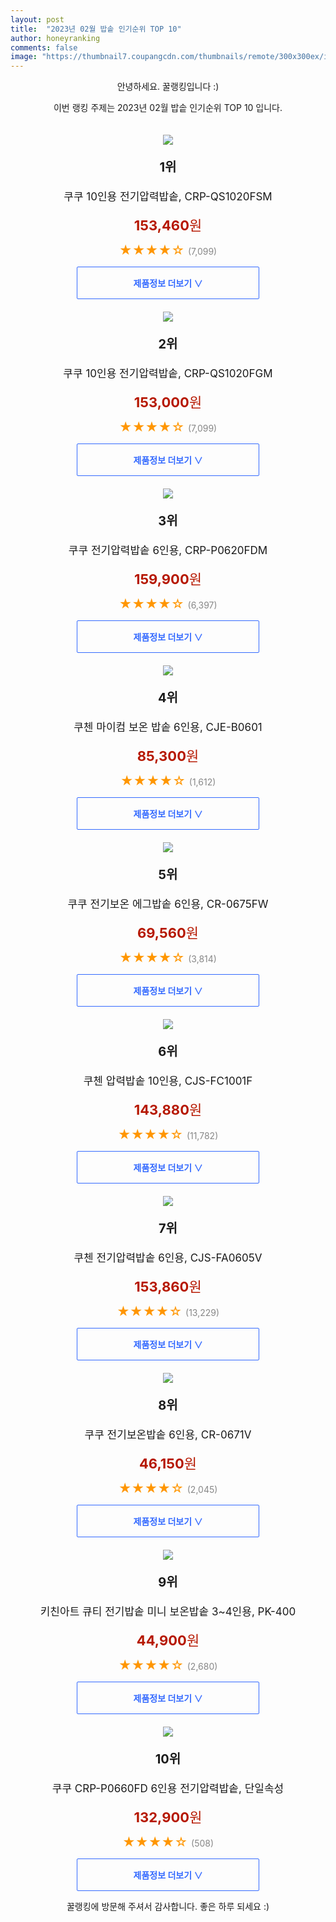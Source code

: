 ```yaml
---
layout: post
title:  "2023년 02월 밥솥 인기순위 TOP 10"
author: honeyranking
comments: false
image: "https://thumbnail7.coupangcdn.com/thumbnails/remote/300x300ex/image/retail/images/8666480202478245-7c4ccbed-6d0c-4d2e-80a3-450dcfabaae8.jpg"
---
```

<p style="text-align: center;">안녕하세요. 꿀랭킹입니다 :)</p>
<p style="text-align: center;">이번 랭킹 주제는 2023년 02월 밥솥 인기순위 TOP 10 입니다.</p><center><img src="https://thumbnail7.coupangcdn.com/thumbnails/remote/300x300ex/image/retail/images/8666480202478245-7c4ccbed-6d0c-4d2e-80a3-450dcfabaae8.jpg" style="margin-top:20px" /></center><p style="text-align: center; font-size: 20px"><b>1위</b></p><p style="text-align: center; font-size: 17px">쿠쿠 10인용 전기압력밥솥, CRP-QS1020FSM</p><p style="text-align: center;"><span style="color: #b61800; font-size: 22px;"><b>153,460</b>원</span></p><p style="text-align: center;"><span style="color: #ff9600; font-size: 20px;">★★★★☆ </span><span style="color: #878787;">(7,099)</span></p><center><a href="https://link.coupang.com/a/PaYXR"><div style="font-size: 14px; display: inline-block; padding: 15px 90px; color: #346aff; border-radius: 2px; border: 1px solid #346aff; cursor: pointer;"><b>제품정보 더보기 &or;</b></div></a></center><center><img src="https://thumbnail9.coupangcdn.com/thumbnails/remote/300x300ex/image/retail/images/9020449975058317-0edd769f-735e-4b85-adde-e401a6486fbf.jpg" style="margin-top:20px" /></center><p style="text-align: center; font-size: 20px"><b>2위</b></p><p style="text-align: center; font-size: 17px">쿠쿠 10인용 전기압력밥솥, CRP-QS1020FGM</p><p style="text-align: center;"><span style="color: #b61800; font-size: 22px;"><b>153,000</b>원</span></p><p style="text-align: center;"><span style="color: #ff9600; font-size: 20px;">★★★★☆ </span><span style="color: #878787;">(7,099)</span></p><center><a href="https://link.coupang.com/a/PaYXS"><div style="font-size: 14px; display: inline-block; padding: 15px 90px; color: #346aff; border-radius: 2px; border: 1px solid #346aff; cursor: pointer;"><b>제품정보 더보기 &or;</b></div></a></center><center><img src="https://thumbnail8.coupangcdn.com/thumbnails/remote/300x300ex/image/retail/images/8491076536605936-426a8b47-b098-4542-9e9e-d778d39a8f04.jpg" style="margin-top:20px" /></center><p style="text-align: center; font-size: 20px"><b>3위</b></p><p style="text-align: center; font-size: 17px">쿠쿠 전기압력밥솥 6인용, CRP-P0620FDM</p><p style="text-align: center;"><span style="color: #b61800; font-size: 22px;"><b>159,900</b>원</span></p><p style="text-align: center;"><span style="color: #ff9600; font-size: 20px;">★★★★☆ </span><span style="color: #878787;">(6,397)</span></p><center><a href="https://www.coupang.com/vp/products/150875120?itemId=435615188&q=%EB%B0%A5%EC%86%A5&sourceType=search&searchId=4981fed54aa54cb18b4d55eab1b672d3"><div style="font-size: 14px; display: inline-block; padding: 15px 90px; color: #346aff; border-radius: 2px; border: 1px solid #346aff; cursor: pointer;"><b>제품정보 더보기 &or;</b></div></a></center><center><img src="https://thumbnail10.coupangcdn.com/thumbnails/remote/300x300ex/image/retail/images/1928788848180241-56d65291-4e98-43a7-b2f6-f5773013f49e.jpg" style="margin-top:20px" /></center><p style="text-align: center; font-size: 20px"><b>4위</b></p><p style="text-align: center; font-size: 17px">쿠첸 마이컴 보온 밥솥 6인용, CJE-B0601</p><p style="text-align: center;"><span style="color: #b61800; font-size: 22px;"><b>85,300</b>원</span></p><p style="text-align: center;"><span style="color: #ff9600; font-size: 20px;">★★★★☆ </span><span style="color: #878787;">(1,612)</span></p><center><a href="https://link.coupang.com/a/PaYXT"><div style="font-size: 14px; display: inline-block; padding: 15px 90px; color: #346aff; border-radius: 2px; border: 1px solid #346aff; cursor: pointer;"><b>제품정보 더보기 &or;</b></div></a></center><center><img src="https://thumbnail9.coupangcdn.com/thumbnails/remote/300x300ex/image/vendor_inventory/024e/8505ee106deb3595d466333d92099516982288c2d140982eebd467f67f6c.jpg" style="margin-top:20px" /></center><p style="text-align: center; font-size: 20px"><b>5위</b></p><p style="text-align: center; font-size: 17px">쿠쿠 전기보온 에그밥솥 6인용, CR-0675FW</p><p style="text-align: center;"><span style="color: #b61800; font-size: 22px;"><b>69,560</b>원</span></p><p style="text-align: center;"><span style="color: #ff9600; font-size: 20px;">★★★★☆ </span><span style="color: #878787;">(3,814)</span></p><center><a href="https://link.coupang.com/a/PaYXU"><div style="font-size: 14px; display: inline-block; padding: 15px 90px; color: #346aff; border-radius: 2px; border: 1px solid #346aff; cursor: pointer;"><b>제품정보 더보기 &or;</b></div></a></center><center><img src="https://thumbnail6.coupangcdn.com/thumbnails/remote/300x300ex/image/retail/images/7969635630459847-bc177c94-0f54-49fd-a561-6c3aad4b4cec.png" style="margin-top:20px" /></center><p style="text-align: center; font-size: 20px"><b>6위</b></p><p style="text-align: center; font-size: 17px">쿠첸 압력밥솥 10인용, CJS-FC1001F</p><p style="text-align: center;"><span style="color: #b61800; font-size: 22px;"><b>143,880</b>원</span></p><p style="text-align: center;"><span style="color: #ff9600; font-size: 20px;">★★★★☆ </span><span style="color: #878787;">(11,782)</span></p><center><a href="https://link.coupang.com/a/PaYXV"><div style="font-size: 14px; display: inline-block; padding: 15px 90px; color: #346aff; border-radius: 2px; border: 1px solid #346aff; cursor: pointer;"><b>제품정보 더보기 &or;</b></div></a></center><center><img src="https://thumbnail10.coupangcdn.com/thumbnails/remote/300x300ex/image/retail/images/8921796502590035-e9800f4b-6f84-4c8d-95bd-8a16638b3fb8.jpg" style="margin-top:20px" /></center><p style="text-align: center; font-size: 20px"><b>7위</b></p><p style="text-align: center; font-size: 17px">쿠첸 전기압력밥솥 6인용, CJS-FA0605V</p><p style="text-align: center;"><span style="color: #b61800; font-size: 22px;"><b>153,860</b>원</span></p><p style="text-align: center;"><span style="color: #ff9600; font-size: 20px;">★★★★☆ </span><span style="color: #878787;">(13,229)</span></p><center><a href="https://link.coupang.com/a/PaYXW"><div style="font-size: 14px; display: inline-block; padding: 15px 90px; color: #346aff; border-radius: 2px; border: 1px solid #346aff; cursor: pointer;"><b>제품정보 더보기 &or;</b></div></a></center><center><img src="https://thumbnail7.coupangcdn.com/thumbnails/remote/300x300ex/image/vendor_inventory/images/2019/02/08/9/6/43e3a040-a108-4967-90a7-3dcf1bb83200.jpg" style="margin-top:20px" /></center><p style="text-align: center; font-size: 20px"><b>8위</b></p><p style="text-align: center; font-size: 17px">쿠쿠 전기보온밥솥 6인용, CR-0671V</p><p style="text-align: center;"><span style="color: #b61800; font-size: 22px;"><b>46,150</b>원</span></p><p style="text-align: center;"><span style="color: #ff9600; font-size: 20px;">★★★★☆ </span><span style="color: #878787;">(2,045)</span></p><center><a href="https://link.coupang.com/a/PaYXX"><div style="font-size: 14px; display: inline-block; padding: 15px 90px; color: #346aff; border-radius: 2px; border: 1px solid #346aff; cursor: pointer;"><b>제품정보 더보기 &or;</b></div></a></center><center><img src="https://thumbnail8.coupangcdn.com/thumbnails/remote/300x300ex/image/retail/images/3830428467497597-1fce6778-454e-47b1-9c9f-98933aa12d89.jpg" style="margin-top:20px" /></center><p style="text-align: center; font-size: 20px"><b>9위</b></p><p style="text-align: center; font-size: 17px">키친아트 큐티 전기밥솥 미니 보온밥솥 3~4인용, PK-400</p><p style="text-align: center;"><span style="color: #b61800; font-size: 22px;"><b>44,900</b>원</span></p><p style="text-align: center;"><span style="color: #ff9600; font-size: 20px;">★★★★☆ </span><span style="color: #878787;">(2,680)</span></p><center><a href="https://link.coupang.com/a/PaYXY"><div style="font-size: 14px; display: inline-block; padding: 15px 90px; color: #346aff; border-radius: 2px; border: 1px solid #346aff; cursor: pointer;"><b>제품정보 더보기 &or;</b></div></a></center><center><img src="https://thumbnail6.coupangcdn.com/thumbnails/remote/300x300ex/image/vendor_inventory/a1c0/2d8e1671b802d6298dad7911817cdc7395bfae3a9d606d9e35d9def2ba0a.png" style="margin-top:20px" /></center><p style="text-align: center; font-size: 20px"><b>10위</b></p><p style="text-align: center; font-size: 17px">쿠쿠 CRP-P0660FD 6인용 전기압력밥솥, 단일속성</p><p style="text-align: center;"><span style="color: #b61800; font-size: 22px;"><b>132,900</b>원</span></p><p style="text-align: center;"><span style="color: #ff9600; font-size: 20px;">★★★★☆ </span><span style="color: #878787;">(508)</span></p><center><a href="https://link.coupang.com/a/PaYXZ"><div style="font-size: 14px; display: inline-block; padding: 15px 90px; color: #346aff; border-radius: 2px; border: 1px solid #346aff; cursor: pointer;"><b>제품정보 더보기 &or;</b></div></a></center><p style="text-align: center;">꿀랭킹에 방문해 주셔서 감사합니다. 좋은 하루 되세요 :)</p>